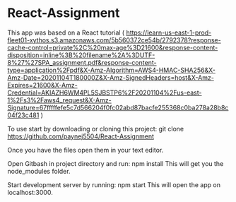 # React-Assignment

This app was based on a React tutorial
( https://learn-us-east-1-prod-fleet01-xythos.s3.amazonaws.com/5b560372ce54b/2792378?response-cache-control=private%2C%20max-age%3D21600&response-content-disposition=inline%3B%20filename%2A%3DUTF-8%27%27SPA_assignment.pdf&response-content-type=application%2Fpdf&X-Amz-Algorithm=AWS4-HMAC-SHA256&X-Amz-Date=20201104T180000Z&X-Amz-SignedHeaders=host&X-Amz-Expires=21600&X-Amz-Credential=AKIAZH6WM4PL5SJBSTP6%2F20201104%2Fus-east-1%2Fs3%2Faws4_request&X-Amz-Signature=67fffffefe5c7d566204f0fc02abd87bacfe255368c0ba278a28b8c04f23c481 )

To use start by downloading or cloning this project:
git clone https://github.com/paynej5504/React-Assignment

Once you have the files open them in your text editor.

Open Gitbash in project directory and run:
npm install
This will get you the node_modules folder.

Start development server by running:
npm start
This will open the app on localhost:3000.
